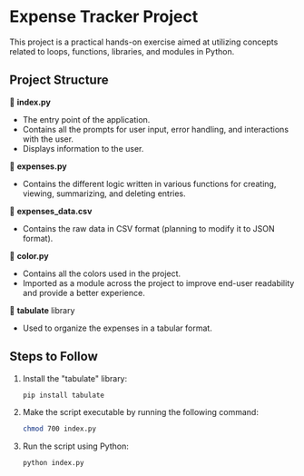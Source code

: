 # Expense Tracker Project

This project is a practical hands-on exercise aimed at utilizing concepts related to loops, functions, libraries, and modules in Python.

## Project Structure

📂 **index.py**
- The entry point of the application.
- Contains all the prompts for user input, error handling, and interactions with the user.
- Displays information to the user.

📂 **expenses.py**
- Contains the different logic written in various functions for creating, viewing, summarizing, and deleting entries.

📂 **expenses_data.csv**
- Contains the raw data in CSV format (planning to modify it to JSON format).

📂 **color.py**
- Contains all the colors used in the project.
- Imported as a module across the project to improve end-user readability and provide a better experience.

📂 **tabulate** library
- Used to organize the expenses in a tabular format.


## Steps to Follow
1. Install the "tabulate" library:
   ```bash
   pip install tabulate
   ```
2. Make the script executable by running the following command:
    ```bash
   chmod 700 index.py
   ```

3. Run the script using Python:
    ```bash
   python index.py
   ```


